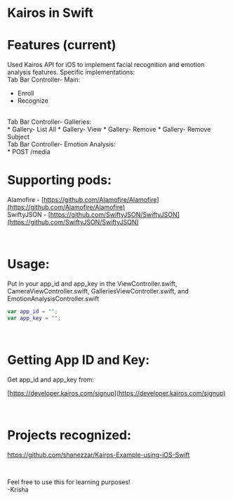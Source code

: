 # Kairos in Swift

# Features (current)
Used Kairos API for iOS to implement facial recognition and emotion analysis features. Specific implementations:
<br/>
Tab Bar Controller- Main: <br>
  * Enroll
  * Recognize 
<br/>  
Tab Bar Controller- Galleries: <br>
  * Gallery- List All
  * Gallery- View
  * Gallery- Remove
  * Gallery- Remove Subject 
<br/>
Tab Bar Controller- Emotion Analysis: <br>
  * POST /media  
  

# Supporting pods:
Alamofire - [https://github.com/Alamofire/Alamofire](https://github.com/Alamofire/Alamofire)
<br/>
SwiftyJSON - [https://github.com/SwiftyJSON/SwiftyJSON](https://github.com/SwiftyJSON/SwiftyJSON)

<br>

# Usage:
Put in your app\_id and app\_key in the ViewController.swift, CameraViewController.swift, GalleriesViewController.swift, and EmotionAnalysisController.swift


```swift
var app_id = "";
var app_key = "";
```

<br>

# Getting App ID and Key:
Get app\_id and app\_key from:

[https://developer.kairos.com/signup](https://developer.kairos.com/signup)

<br>

# Projects recognized:
https://github.com/shanezzar/Kairos-Example-using-iOS-Swift


<br>


Feel free to use this for learning purposes! <br>
-Krisha


